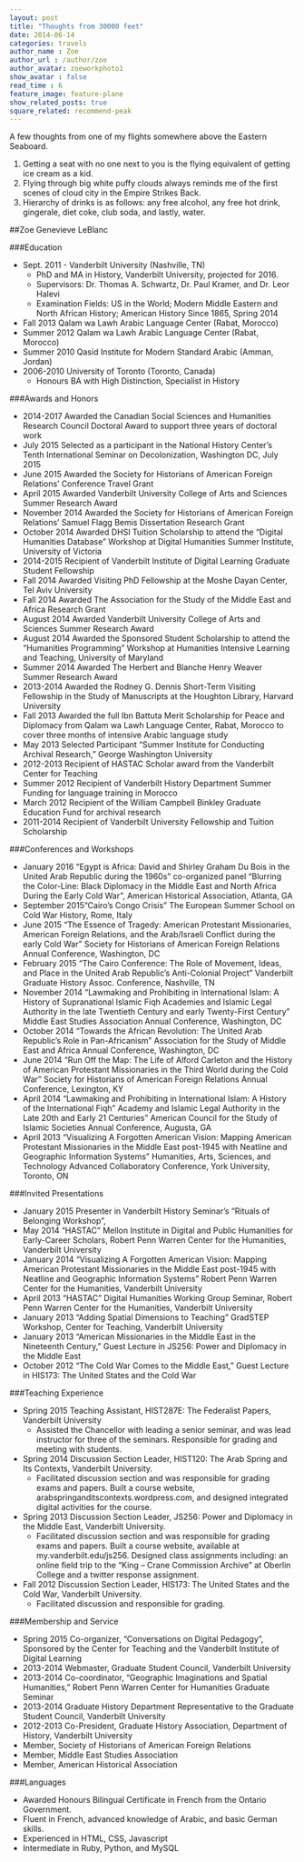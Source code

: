 ```yaml
---
layout: post
title: "Thoughts from 30000 feet"
date: 2014-06-14
categories: travels 
author_name : Zoe 
author_url : /author/zoe
author_avatar: zoeworkphoto1
show_avatar : false
read_time : 6
feature_image: feature-plane
show_related_posts: true
square_related: recommend-peak
---
```

A few thoughts from one of my flights somewhere above the Eastern Seaboard.
1. Getting a seat with no one next to you is the flying equivalent of getting ice cream as a kid.
2. Flying through big white puffy clouds always reminds me of the first scenes of cloud city in the Empire Strikes Back.
3. Hierarchy of drinks is as follows: any free alcohol, any free hot drink, gingerale, diet coke, club soda, and lastly, water.
 

 ##Zoe Genevieve LeBlanc

###Education
* Sept. 2011 -  Vanderbilt University (Nashville, TN)
    * PhD and MA in History, Vanderbilt University, projected for 2016.
    * Supervisors: Dr. Thomas A. Schwartz, Dr. Paul Kramer, and Dr. Leor Halevi
    * Examination Fields: US in the World; Modern Middle Eastern and North African History; American History Since 1865, Spring 2014
* Fall 2013       Qalam wa Lawh Arabic Language Center (Rabat, Morocco)
* Summer 2012 Qalam wa Lawh Arabic Language Center (Rabat, Morocco)
* Summer 2010 Qasid Institute for Modern Standard Arabic (Amman, Jordan)
* 2006-2010       University of Toronto (Toronto, Canada)
    * Honours BA with High Distinction, Specialist in History


###Awards and Honors
* 2014-2017 Awarded the Canadian Social Sciences and Humanities Research Council Doctoral Award to support three years of doctoral work
* July 2015 Selected as a participant in the National History Center’s Tenth International Seminar on Decolonization, Washington DC, July 2015
* June 2015 Awarded the Society for Historians of American Foreign Relations’ Conference Travel Grant  
* April 2015 Awarded Vanderbilt University College of Arts and Sciences Summer Research Award 
* November 2014   Awarded the Society for Historians of American Foreign Relations’ Samuel Flagg Bemis Dissertation Research Grant
* October 2014    Awarded DHSI Tuition Scholarship to attend the “Digital Humanities Database” Workshop at Digital Humanities Summer Institute, University of Victoria
* 2014-2015   Recipient of Vanderbilt Institute of Digital Learning Graduate Student Fellowship
* Fall 2014       Awarded Visiting PhD Fellowship at the Moshe Dayan Center, Tel Aviv University
* Fall 2014   Awarded The Association for the Study of the Middle East and Africa Research Grant 
* August 2014 Awarded Vanderbilt University College of Arts and Sciences Summer Research Award 
* August 2014 Awarded the Sponsored Student Scholarship to attend the “Humanities Programming” Workshop at Humanities Intensive Learning and Teaching, University of Maryland
* Summer 2014     Awarded The Herbert and Blanche Henry Weaver Summer Research Award 
* 2013-2014   Awarded the Rodney G. Dennis Short-Term Visiting Fellowship in the Study of Manuscripts at the Houghton Library, Harvard University 
* Fall 2013   Awarded the full Ibn Battuta Merit Scholarship for Peace and Diplomacy from Qalam wa Lawh Language Center, Rabat, Morocco to cover three months of intensive Arabic language study 
* May 2013    Selected Participant “Summer Institute for Conducting Archival Research,” George Washington University
* 2012-2013   Recipient of HASTAC Scholar award from the Vanderbilt Center for Teaching
* Summer 2012     Recipient of Vanderbilt History Department Summer Funding for language training in Morocco
* March 2012  Recipient of the William Campbell Binkley Graduate Education Fund for archival research
* 2011-2014   Recipient of Vanderbilt University Fellowship and Tuition Scholarship 

###Conferences and Workshops
* January 2016  “Egypt is Africa: David and Shirley Graham Du Bois in the United Arab Republic during the 1960s” co-organized panel “Blurring the Color-Line: Black Diplomacy in the Middle East and North Africa During the Early Cold War”, American Historical Association, Atlanta, GA
* September 2015“Cairo’s Congo Crisis” The European Summer School on Cold War History, Rome, Italy
* June 2015   “The Essence of Tragedy: American Protestant Missionaries, American Foreign Relations, and the Arab/Israeli Conflict during the early Cold War” Society for Historians of American Foreign Relations Annual Conference, Washington, DC
* February 2015   “The Cairo Conference: The Role of Movement, Ideas, and Place in the United Arab Republic’s Anti-Colonial Project” Vanderbilt Graduate History Assoc. Conference, Nashville, TN
* November 2014   “Lawmaking and Prohibiting in International Islam: A History of Supranational Islamic Fiqh Academies and Islamic Legal Authority in the late Twentieth Century and early Twenty-First Century” Middle East Studies Association Annual Conference, Washington, DC
* October 2014    “Towards the African Revolution: The United Arab Republic’s Role in Pan-Africanism” Association for the Study of Middle East and Africa Annual Conference, Washington, DC
* June 2014   “Run Off the Map: The Life of Alford Carleton and the History of American Protestant Missionaries in the Third World during the Cold War” Society for Historians of American Foreign Relations Annual Conference, Lexington, KY
* April 2014  “Lawmaking and Prohibiting in International Islam:  A History of the International Fiqh” Academy and Islamic Legal Authority in the Late 20th and Early 21 Centuries” American Council for the Study of Islamic Societies Annual Conference, Augusta, GA
* April 2013  “Visualizing A Forgotten American Vision: Mapping American Protestant Missionaries in the Middle East post-1945 with Neatline and Geographic Information Systems” Humanities, Arts, Sciences, and Technology Advanced Collaboratory Conference, York University, Toronto, ON


###Invited Presentations
* January 2015  Presenter in Vanderbilt History Seminar’s “Rituals of Belonging Workshop”, 
* May 2014    “HASTAC” Mellon Institute in Digital and Public Humanities for Early-Career Scholars, Robert Penn Warren Center for the Humanities, Vanderbilt University
* January 2014    “Visualizing A Forgotten American Vision: Mapping American Protestant Missionaries in the Middle East post-1945 with Neatline and Geographic Information Systems” Robert Penn Warren Center for the Humanities, Vanderbilt University
* April 2013  “HASTAC” Digital Humanities Working Group Seminar, Robert Penn Warren Center for the Humanities, Vanderbilt University
* January 2013    “Adding Spatial Dimensions to Teaching” GradSTEP Workshop, Center for Teaching, Vanderbilt University
* January 2013    “American Missionaries in the Middle East in the Nineteenth Century,” Guest Lecture in JS256: Power and Diplomacy in the Middle East
* October 2012    “The Cold War Comes to the Middle East,” Guest Lecture in HIS173: The United States and the Cold War


###Teaching Experience
* Spring 2015 Teaching Assistant, HIST287E: The Federalist Papers, Vanderbilt University
    * Assisted the Chancellor with leading a senior seminar, and was lead instructor for three of the seminars. Responsible for grading and meeting with students.
* Spring 2014 Discussion Section Leader, HIST120: The Arab Spring and Its Contexts, Vanderbilt University. 
    * Facilitated discussion section and was responsible for grading exams and papers. Built a course website, arabspringanditscontexts.wordpress.com, and designed integrated digital activities for the course.
* Spring 2013 Discussion Section Leader, JS256: Power and Diplomacy in the Middle East, Vanderbilt University. 
    * Facilitated discussion section and was responsible for grading exams and papers. Built a course website, available at my.vanderbilt.edu/js256. Designed class assignments including: an online field trip to the “King – Crane Commission Archive” at Oberlin College and a twitter response assignment.
* Fall 2012   Discussion Section Leader, HIS173: The United States and the Cold War, Vanderbilt University. 
    * Facilitated discussion and responsible for grading.


###Membership and Service
* Spring 2015     Co-organizer, “Conversations on Digital Pedagogy”, Sponsored by the Center for Teaching and the Vanderbilt Institute of Digital Learning
* 2013-2014   Webmaster, Graduate Student Council, Vanderbilt University  
* 2013-2014   Co-coordinator, “Geographic Imaginations and Spatial Humanities,” Robert Penn Warren Center for Humanities Graduate Seminar
* 2013-2014   Graduate History Department Representative to the Graduate Student Council, Vanderbilt University
* 2012-2013   Co-President, Graduate History Association, Department of History, Vanderbilt University
* Member, Society of Historians of American Foreign Relations
* Member, Middle East Studies Association
* Member, American Historical Association


###Languages
* Awarded Honours Bilingual Certificate in French from the Ontario Government.
* Fluent in French, advanced knowledge of Arabic, and basic German skills. 
* Experienced in HTML, CSS, Javascript 
* Intermediate in Ruby, Python, and MySQL






